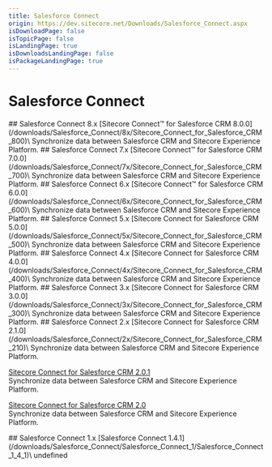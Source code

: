 ```yaml
---
title: Salesforce Connect
origin: https://dev.sitecore.net/Downloads/Salesforce_Connect.aspx
isDownloadPage: false
isTopicPage: false
isLandingPage: true
isDownloadsLandingPage: false
isPackageLandingPage: true
---
```


# Salesforce Connect

<Card variant='outlineRaised' px={0} mb={8}>
<CardHeader>
## Salesforce Connect 8.x
</CardHeader>
<CardBody>
[Sitecore Connect™ for Salesforce CRM 8.0.0](/downloads/Salesforce_Connect/8x/Sitecore_Connect_for_Salesforce_CRM_800)\
Synchronize data between Salesforce CRM and Sitecore Experience Platform.


</CardBody>          
</Card>
<Card variant='outlineRaised' px={0} mb={8}>
<CardHeader>
## Salesforce Connect 7.x
</CardHeader>
<CardBody>
[Sitecore Connect™ for Salesforce CRM 7.0.0](/downloads/Salesforce_Connect/7x/Sitecore_Connect_for_Salesforce_CRM_700)\
Synchronize data between Salesforce CRM and Sitecore Experience Platform.


</CardBody>          
</Card>
<Card variant='outlineRaised' px={0} mb={8}>
<CardHeader>
## Salesforce Connect 6.x
</CardHeader>
<CardBody>
[Sitecore Connect™ for Salesforce CRM 6.0.0](/downloads/Salesforce_Connect/6x/Sitecore_Connect_for_Salesforce_CRM_600)\
Synchronize data between Salesforce CRM and Sitecore Experience Platform.


</CardBody>          
</Card>
<Card variant='outlineRaised' px={0} mb={8}>
<CardHeader>
## Salesforce Connect 5.x
</CardHeader>
<CardBody>
[Sitecore Connect for Salesforce CRM 5.0.0](/downloads/Salesforce_Connect/5x/Sitecore_Connect_for_Salesforce_CRM_500)\
Synchronize data between Salesforce CRM and Sitecore Experience Platform.


</CardBody>          
</Card>
<Card variant='outlineRaised' px={0} mb={8}>
<CardHeader>
## Salesforce Connect 4.x
</CardHeader>
<CardBody>
[Sitecore Connect for Salesforce CRM 4.0.0](/downloads/Salesforce_Connect/4x/Sitecore_Connect_for_Salesforce_CRM_400)\
Synchronize data between Salesforce CRM and Sitecore Experience Platform.


</CardBody>          
</Card>
<Card variant='outlineRaised' px={0} mb={8}>
<CardHeader>
## Salesforce Connect 3.x
</CardHeader>
<CardBody>
[Sitecore Connect for Salesforce CRM 3.0.0](/downloads/Salesforce_Connect/3x/Sitecore_Connect_for_Salesforce_CRM_300)\
Synchronize data between Salesforce CRM and Sitecore Experience Platform.


</CardBody>          
</Card>
<Card variant='outlineRaised' px={0} mb={8}>
<CardHeader>
## Salesforce Connect 2.x
</CardHeader>
<CardBody>
[Sitecore Connect for Salesforce CRM 2.1.0](/downloads/Salesforce_Connect/2x/Sitecore_Connect_for_Salesforce_CRM_210)\
Synchronize data between Salesforce CRM and Sitecore Experience Platform.

[Sitecore Connect for Salesforce CRM 2.0.1](/downloads/Salesforce_Connect/2x/Sitecore_Connect_for_Salesforce_CRM_201)\
Synchronize data between Salesforce CRM and Sitecore Experience Platform.

[Sitecore Connect for Salesforce CRM 2.0](/downloads/Salesforce_Connect/2x/Sitecore_Connect_for_Salesforce_CRM_20)\
Synchronize data between Salesforce CRM and Sitecore Experience Platform.


</CardBody>          
</Card>
<Card variant='outlineRaised' px={0} mb={8}>
<CardHeader>
## Salesforce Connect 1.x
</CardHeader>
<CardBody>
[Salesforce Connect 1.4.1](/downloads/Salesforce_Connect/Salesforce_Connect_1/Salesforce_Connect_1_4_1)\
undefined


</CardBody>          
</Card>